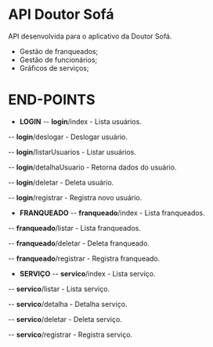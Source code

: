 # API Doutor Sofá

API desenvolvida para o aplicativo da Doutor Sofá.

  - Gestão de franqueados;
  - Gestão de funcionários;
  - Gráficos de serviços;

# END-POINTS 

  - **LOGIN**
 -- **login**/index - Lista usuários.
 
 -- **login**/deslogar - Deslogar usuário.
 
 -- **login**/listarUsuarios - Listar usuários.
 
 -- **login**/detalhaUsuario - Retorna dados do usuário.
 
 -- **login**/deletar - Deleta usuário.
 
 -- **login**/registrar - Registra novo usuário.


 
 
  - **FRANQUEADO**
  -- **franqueado**/index - Lista franqueados.
  
  -- **franqueado**/listar - Lista franqueados.
  
  -- **franqueado**/deletar - Deleta franqueado.
  
  -- **franqueado**/registrar - Registra franqueado.
  
  
  

  - **SERVIÇO**
  -- **servico**/index - Lista serviço.
  
  -- **servico**/listar - Lista serviço.
  
  -- **servico**/detalha - Detalha serviço.
  
  -- **servico**/deletar - Deleta serviço.
  
  -- **servico**/registrar - Registra serviço.


